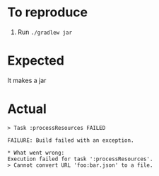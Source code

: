 To reproduce
============

1. Run `./gradlew jar`

Expected
========

It makes a jar

Actual
======

```
> Task :processResources FAILED

FAILURE: Build failed with an exception.

* What went wrong:
Execution failed for task ':processResources'.
> Cannot convert URL 'foo:bar.json' to a file.
```
